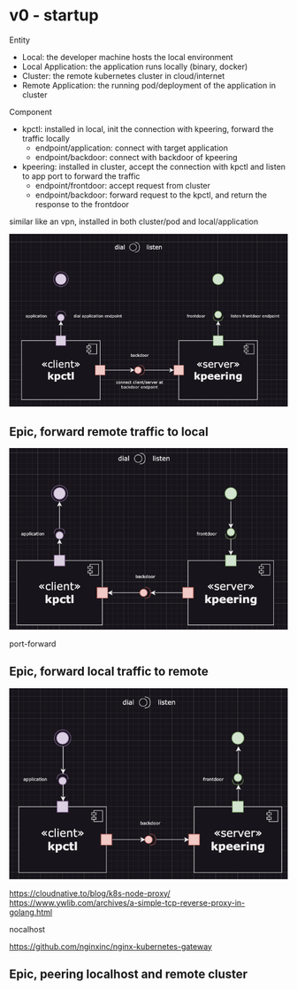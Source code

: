 # v0 - startup

Entity

- Local: the developer machine hosts the local environment
- Local Application: the application runs locally (binary, docker)
- Cluster: the remote kubernetes cluster in cloud/internet
- Remote Application: the running pod/deployment of the application in cluster

Component

- kpctl: installed in local, init the connection with kpeering, forward the traffic locally
  - endpoint/application: connect with target application
  - endpoint/backdoor: connect with backdoor of kpeering
- kpeering: installed in cluster, accept the connection with kpctl and listen to app port to forward the traffic
  - endpoint/frontdoor: accept request from cluster
  - endpoint/backdoor: forward request to the kpctl, and return the response to the frontdoor

similar like an vpn, installed in both cluster/pod and local/application

![init connection](imgs/WX20230321-194941.png)

## Epic, forward remote traffic to local

![request forwarding](imgs/WX20230321-195100.png)

port-forward

## Epic, forward local traffic to remote

![response forwarding](imgs/WX20230321-195108.png)

<https://cloudnative.to/blog/k8s-node-proxy/>
<https://www.ywlib.com/archives/a-simple-tcp-reverse-proxy-in-golang.html>

nocalhost

<https://github.com/nginxinc/nginx-kubernetes-gateway>

## Epic, peering localhost and remote cluster
